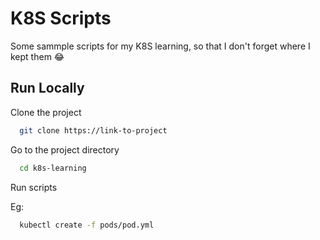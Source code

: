# K8S Scripts

Some sammple scripts for my K8S learning, so that I don't forget where I kept them 😂


## Run Locally

Clone the project

```bash
  git clone https://link-to-project
```

Go to the project directory

```bash
  cd k8s-learning
```

Run scripts

Eg:
```bash
  kubectl create -f pods/pod.yml 
```

  

